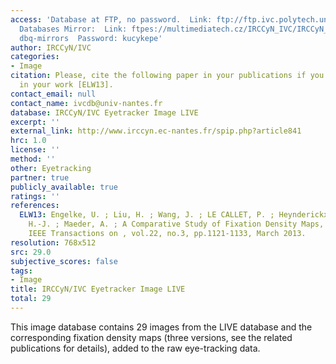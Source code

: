 ```yaml
---
access: 'Database at FTP, no password.  Link: ftp://ftp.ivc.polytech.univ-nantes.fr/IRCCyN_IVC_Eyetracker_Images_LIVE_Database/  Qualinet
  Databases Mirror:  Link: ftpes://multimediatech.cz/IRCCyN_IVC/IRCCyN_IVC_Eyetracker_Images_LIVE_Database  Username:
  dbq-mirrors  Password: kucykepe'
author: IRCCyN/IVC
categories:
- Image
citation: Please, cite the following paper in your publications if you use this database
  in your work [ELW13].
contact_email: null
contact_name: ivcdb@univ-nantes.fr
database: IRCCyN/IVC Eyetracker Image LIVE
excerpt: ''
external_link: http://www.irccyn.ec-nantes.fr/spip.php?article841
hrc: 1.0
license: ''
method: ''
other: Eyetracking
partner: true
publicly_available: true
ratings: ''
references:
  ELW13: Engelke, U. ; Liu, H. ; Wang, J. ; LE CALLET, P. ; Heynderickx, I. ; Zepernick,
    H.-J. ; Maeder, A. ; A Comparative Study of Fixation Density Maps, Image Processing,
    IEEE Transactions on , vol.22, no.3, pp.1121-1133, March 2013.
resolution: 768x512
src: 29.0
subjective_scores: false
tags:
- Image
title: IRCCyN/IVC Eyetracker Image LIVE
total: 29
---
```


This image database contains 29 images from the LIVE database and the corresponding fixation density maps (three versions, see the related publications for details), added to the raw eye-tracking data.